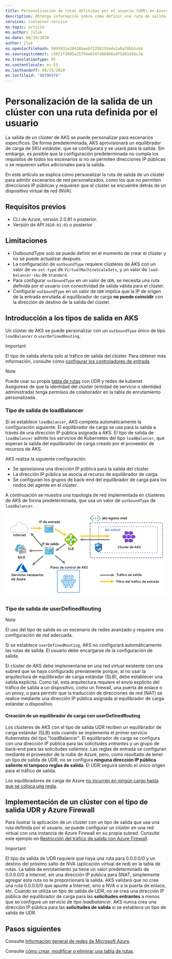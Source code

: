 ```yaml
---
title: Personalización de rutas definidas por el usuario (UDR) en Azure Kubernetes Service (AKS)
description: Obtenga información sobre cómo definir una ruta de salida personalizada en Azure Kubernetes Service (AKS)
services: container-service
ms.topic: article
ms.author: juluk
ms.date: 06/29/2020
author: jluk
ms.openlocfilehash: 5095931e28438beebf3250155ede1a8af0bb5c64
ms.sourcegitcommit: c5021f2095e25750eb34fd0b866adf5d81d56c3a
ms.translationtype: HT
ms.contentlocale: es-ES
ms.lasthandoff: 08/25/2020
ms.locfileid: "88796976"
---
```

# <a name="customize-cluster-egress-with-a-user-defined-route"></a>Personalización de la salida de un clúster con una ruta definida por el usuario

La salida de un clúster de AKS se puede personalizar para escenarios específicos. De forma predeterminada, AKS aprovisionará un equilibrador de carga de SKU estándar, que se configurará y se usará para la salida. Sin embargo, es posible que la configuración predeterminada no cumpla los requisitos de todos los escenarios si no se permiten direcciones IP públicas o se requieren saltos adicionales para la salida.

En este artículo se explica cómo personalizar la ruta de salida de un clúster para admitir escenarios de red personalizados, como los que no permiten direcciones IP públicas y requieren que el clúster se encuentre detrás de un dispositivo virtual de red (NVA).

## <a name="prerequisites"></a>Requisitos previos
* CLI de Azure, versión 2.0.81 o posterior.
* Versión de API `2020-01-01` o posterior


## <a name="limitations"></a>Limitaciones
* OutboundType solo se puede definir en el momento de crear el clúster y no se puede actualizar después.
* La configuración de `outboundType` requiere clústeres de AKS con un valor de `vm-set-type` de `VirtualMachineScaleSets`, y un valor de `load-balancer-sku` de `Standard`.
* Para configurar `outboundType` en un valor de `UDR`, se necesita una ruta definida por el usuario con conectividad de salida válida para el clúster.
* Configurar `outboundType` en un valor de `UDR` implica que la IP de origen de la entrada enrutada al equilibrador de carga **no puede coincidir** con la dirección de destino de la salida del clúster.

## <a name="overview-of-outbound-types-in-aks"></a>Introducción a los tipos de salida en AKS

Un clúster de AKS se puede personalizar con un `outboundType` único de tipo `loadBalancer` o `userDefinedRouting`.

> [!IMPORTANT]
> El tipo de salida afecta solo al tráfico de salida del clúster. Para obtener más información, consulte cómo [configurar los controladores de entrada](ingress-basic.md).

> [!NOTE]
> Puede usar su propia [tabla de rutas][byo-route-table] con UDR y redes de kubenet. Asegúrese de que la identidad del clúster (entidad de servicio o identidad administrada) tenga permisos de colaborador en la tabla de enrutamiento personalizada.

### <a name="outbound-type-of-loadbalancer"></a>Tipo de salida de loadBalancer

Si se establece `loadBalancer`, AKS completa automáticamente la configuración siguiente. El equilibrador de carga se usa para la salida a través de una dirección IP pública asignada a AKS. El tipo de salida de `loadBalancer` admite los servicios de Kubernetes del tipo `loadBalancer`, que esperan la salida del equilibrador de carga creado por el proveedor de recursos de AKS.

AKS realiza la siguiente configuración.
   * Se aprovisiona una dirección IP pública para la salida del clúster.
   * La dirección IP pública se asocia al recurso de equilibrador de carga.
   * Se configuran los grupos de back-end del equilibrador de carga para los nodos del agente en el clúster.

A continuación se muestra una topología de red implementada en clústeres de AKS de forma predeterminada, que usa un valor de `outboundType` de `loadBalancer`.

![outboundtype-lb](media/egress-outboundtype/outboundtype-lb.png)

### <a name="outbound-type-of-userdefinedrouting"></a>Tipo de salida de userDefinedRouting

> [!NOTE]
> El uso del tipo de salida es un escenario de redes avanzado y requiere una configuración de red adecuada.

Si se establece `userDefinedRouting`, AKS no configurará automáticamente las rutas de salida. El usuario debe encargarse de la configuración de salida.

El clúster de AKS debe implementarse en una red virtual existente con una subred que se haya configurado previamente porque, al no usar la arquitectura de equilibrador de carga estándar (SLB), debe establecer una salida explícita. Como tal, esta arquitectura requiere el envío explícito del tráfico de salida a un dispositivo, como un firewall, una puerta de enlace o un proxy, o para permitir que la traducción de direcciones de red (NAT) se realice mediante una dirección IP pública asignada al equilibrador de carga estándar o dispositivo.

#### <a name="load-balancer-creation-with-userdefinedrouting"></a>Creación de un equilibrador de carga con userDefinedRouting

Los clústeres de AKS con el tipo de salida UDR reciben un equilibrador de carga estándar (SLB) solo cuando se implementa el primer servicio Kubernetes del tipo "loadBalancer". El equilibrador de carga se configura con una dirección IP pública para las solicitudes *entrantes* y un grupo de back-end para las solicitudes *salientes*. Las reglas de entrada se configuran mediante el proveedor de la nube de Azure, pero, como resultado de tener un tipo de salida de UDR, no se configura **ninguna dirección IP pública saliente ni tampoco reglas de salida**. El UDR seguirá siendo el único origen para el tráfico de salida.

Los equilibradores de carga de Azure [no incurren en ningún cargo hasta que se coloca una regla](https://azure.microsoft.com/pricing/details/load-balancer/).

## <a name="deploy-a-cluster-with-outbound-type-of-udr-and-azure-firewall"></a>Implementación de un clúster con el tipo de salida UDR y Azure Firewall

Para ilustrar la aplicación de un clúster con un tipo de salida que usa una ruta definida por el usuario, se puede configurar un clúster en una red virtual con una instancia de Azure Firewall en su propia subred. Consulte este ejemplo en [Restricción del tráfico de salida con Azure Firewall](limit-egress-traffic.md#restrict-egress-traffic-using-azure-firewall).

> [!IMPORTANT]
> El tipo de salida de UDR requiere que haya una ruta para 0.0.0.0/0 y un destino del próximo salto de NVA (aplicación virtual de red) en la tabla de rutas.
> La tabla de enrutamiento ya tiene un valor predeterminado de 0.0.0.0/0 a Internet, sin una dirección IP pública para SNAT, simplemente agregar esta ruta no le proporcionará la salida. AKS validará que no cree una ruta 0.0.0.0/0 que apunte a Internet, sino a NVA o a la puerta de enlace, etc. Cuando se utiliza un tipo de salida de UDR, no se crea una dirección IP pública del equilibrador de carga para las **solicitudes entrantes** a menos que se configure un servicio de tipo *loadbalancer*. AKS nunca crea una dirección IP pública para las **solicitudes de salida** si se establece un tipo de salida de UDR.

## <a name="next-steps"></a>Pasos siguientes

Consulte [Información general de redes de Microsoft Azure](../virtual-network/virtual-networks-udr-overview.md).

Consulte [cómo crear, modificar o eliminar una tabla de rutas](../virtual-network/manage-route-table.md).

<!-- LINKS - internal -->
[az-aks-get-credentials]: /cli/azure/aks?view=azure-cli-latest#az-aks-get-credentials
[byo-route-table]: configure-kubenet.md#bring-your-own-subnet-and-route-table-with-kubenet
